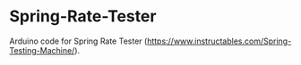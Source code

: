 # Spring-Rate-Tester
Arduino code for Spring Rate Tester (https://www.instructables.com/Spring-Testing-Machine/).  
